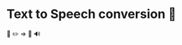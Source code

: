 # Text to Speech conversion :raised_hands:

:page_facing_up: :pencil2: =>  :speech_balloon: :loud_sound:
